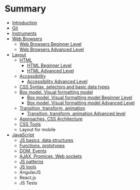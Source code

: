 # Summary

* [Introduction](README.md)
* [Git](git.md)
* [Instruments](instruments.md)
* [Web Browsers](web_browsers.md)
   * [Web Browsers Beginner Level](web_browsers_beginner_level.md)
   * [Web Browsers Advanced Level](web_browsers_advanced_level.md)
* [Layout](layout.md)
   * [HTML](html.md)
       * [HTML Beginner Level](html_beginner_level.md)
       * [HTML Advanced Level](html_advanced_level.md)
   * [Accessibility](accessibility.md)
       * [Accessibility Advanced Level](accessibility_advanced_level.md)
   * [CSS Syntax, selectors and basic data types](css_syntax_selectors_and_basic_data_types.md)
   * [Box model. Visual formatting model](box_model_visual_formatting_model.md)
       * [Box model. Visual formatting model Beginner Level](box_model_visual_formatting_model_beginner_level.md)
       * [Box model. Visual formatting model Advanced Level](box_model_visual_formatting_model_advanced_level.md)
   * [Transition, transform, animation](transition_transform_animation.md)
       * [Transition, transform, animation Advanced level](transition,_transform,_animation_advanced_level.md)
   * [Approaches, CSS Architecture](approaches_css_architecture.md)
   * [CSS Tools](css_tools.md)
   * Layout for mobile
* [JavaScript](javascript.md)
   * [JS basics, data structures](js_basics_data_structures.md)
   * [Functions, prototypes](functions_prototypes.md)
   * [DOM, Events](dom_events.md)
   * [AJAX, Promices, Web sockets](ajax_promices_web_sockets.md)
   * [JS patterns](js_patterns.md)
   * [JS tools](js_tools.md)
   * AngularJS
   * React.js
   * JS Tests

